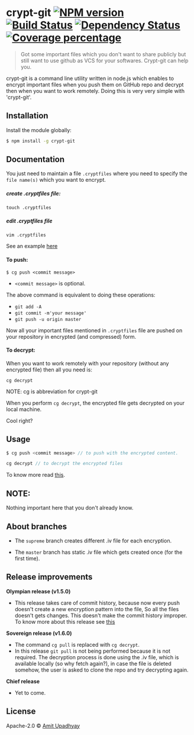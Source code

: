 # crypt-git [![NPM version][npm-image]][npm-url] [![Build Status][travis-image]][travis-url] [![Dependency Status][daviddm-image]][daviddm-url] [![Coverage percentage][coveralls-image]][coveralls-url]
> Got some important files which you don't want to share publicly but still want to use github as VCS for your softwares. Crypt-git can help you.


crypt-git is a command line utility written in node.js which enables to encrypt important files when you push them on GitHub repo and decrypt then when you want to work remotely. Doing this is very very simple with 'crypt-git'.

## Installation

Install the module globally:

```sh
$ npm install -g crypt-git
```

## Documentation

You just need to maintain a file `.cryptfiles` where you need to specify the `file name(s)` which you want to encrypt.

##### create .cryptfiles file:
`touch .cryptfiles`

##### edit .cryptfiles file
`vim .cryptfiles`

See an example [here](https://github.com/amit-upadhyay-IT/crypt-git/blob/master/.cryptfiles)


#### To push:
```
$ cg push <commit message>
```

- `<commit message>` is optional.

The above command is equivalent to doing these operations:

- `git add -A`
- `git commit -m'your message'`
- `git push -u origin master`

Now all your important files mentioned in `.cryptfiles` file are pushed on your repository in encrypted (and compressed) form.

#### To decrypt:

When you want to work remotely with your repository (without any encrypted file) then all you need is:
```
cg decrypt
```
NOTE: cg is abbreviation for crypt-git

When you perform `cg decrypt`, the encrypted file gets decrypted on your local machine.

Cool right?

## Usage

```js
$ cg push <commit message> // to push with the encrypted content.

cg decrypt // to decrypt the encrypted files
```
To know more read [this](https://github.com/amit-upadhyay-IT/crypt-git#documentation).


## NOTE:

Nothing important here that you don't already know.

## About branches

- The `supreme` branch creates different .iv file for each encryption.

- The `master` branch has static .iv file which gets created once (for the first time).

## Release improvements

**Olympian release (v1.5.0)**
- This release takes care of commit history, because now every push doesn't create a new encryption pattern into the file, So all the files doesn't gets changes. This doesn't make the commit history improper. To know more about this release see [this](https://github.com/amit-upadhyay-IT/crypt-git/releases/tag/v1.5.0)

**Sovereign release (v1.6.0)**
- The command `cg pull` is replaced with `cg decrypt`.
- In this release `git pull` is not being performed because it is not required. The decryption process is done using the .iv file, which is available locally (so why fetch again?), in case the file is deleted somehow, the user is asked to clone the repo and try decrypting again.

**Chief release**
- Yet to come.


## License

Apache-2.0 © [Amit Upadhyay](https://github.com/amit-upadhyay-IT)


[npm-image]: https://badge.fury.io/js/crypt-git.svg
[npm-url]: https://npmjs.org/package/crypt-git
[travis-image]: https://travis-ci.org/amit-upadhyay-it/crypt-git.svg?branch=master
[travis-url]: https://travis-ci.org/amit-upadhyay-it/crypt-git
[daviddm-image]: https://david-dm.org/amit-upadhyay-it/crypt-git.svg?theme=shields.io
[daviddm-url]: https://david-dm.org/amit-upadhyay-it/crypt-git
[coveralls-image]: https://coveralls.io/repos/amit-upadhyay-it/crypt-git/badge.svg
[coveralls-url]: https://coveralls.io/r/amit-upadhyay-it/crypt-git

